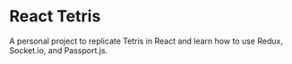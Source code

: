 # React Tetris
A personal project to replicate Tetris in React and learn how to use Redux, Socket.io, and Passport.js. 
